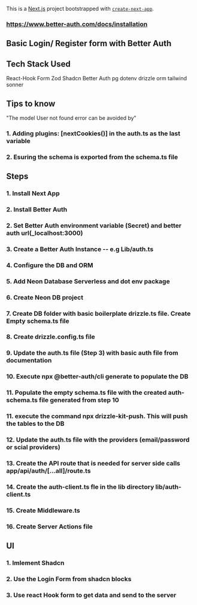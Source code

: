 This is a [Next.js](https://nextjs.org) project bootstrapped with [`create-next-app`](https://nextjs.org/docs/app/api-reference/cli/create-next-app).

### <https://www.better-auth.com/docs/installation>

## Basic Login/ Register form with Better Auth

## Tech Stack Used

React-Hook Form
Zod
Shadcn
Better Auth
pg
dotenv
drizzle orm
tailwind
sonner

## Tips to know

"The model User not found error can be avoided by"

### 1. Adding  plugins: [nextCookies()] in the auth.ts as the last variable

### 2. Esuring the schema is exported from the schema.ts file

## Steps

### 1. Install Next App

### 2. Install Better Auth

### 2. Set Better Auth environment variable (Secret) and better auth url(_localhost:3000)

### 3. Create a Better Auth Instance -- e.g Lib/auth.ts

### 4. Configure the DB and ORM

### 5.  Add Neon Database Serverless and dot env package

### 6.  Create Neon DB project

### 7.  Create DB folder with basic boilerplate drizzle.ts file. Create Empty schema.ts file

### 8. Create drizzle.config.ts file

### 9. Update the auth.ts file (Step 3) with basic auth file from documentation

### 10. Execute npx @better-auth/cli generate to populate the DB

### 11. Populate the empty schema.ts file with the created auth-schema.ts file generated from step 10

### 11. execute the command npx drizzle-kit-push. This will push the tables to the DB

### 12. Update the auth.ts file with the providers (email/password or scial providers)

### 13. Create the API route that is needed for server side calls app/api/auth/[...all]/route.ts

### 14. Create the auth-client.ts fle in the lib directory lib/auth-client.ts

### 15. Create Middleware.ts

### 16. Create Server Actions file

## UI

### 1. Imlement Shadcn

### 2. Use the Login Form from shadcn blocks

### 3. Use react Hook form to get data and send to the server
